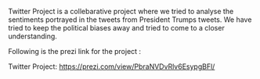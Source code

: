 Twitter Project is a collebarative project where we tried to analyse the sentiments
portrayed in the tweets from President Trumps tweets. We have tried to keep the
political biases away and tried to come to a closer understanding.

Following is the prezi link for the project :

Twitter Project:  <https://prezi.com/view/PbraNVDvRlv6EsypgBFl/>
